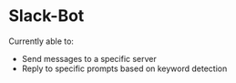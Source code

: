 # Slack-Bot

Currently able to:
- Send messages to a specific server
- Reply to specific prompts based on keyword detection
